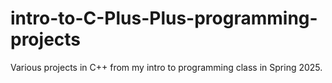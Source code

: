 # intro-to-C-Plus-Plus-programming-projects
Various projects in C++ from my intro to programming class in Spring 2025.
